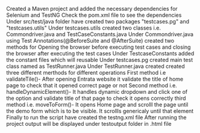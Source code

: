 Created a Maven project and added the necessary dependencies for Selenium and TestNG
Check the pom.xml file to see the dependencies
Under src/test/java folder have created two packages "testcases.pg" and "testcases.utils"
Under testcases.utils created two classes i.e. Commondriver.java and TestCaseConstants.java
Under Commondriver.java using Test Annotations(@BeforeSuite and @AfterSuite) created two methods for Opening the browser before executing test cases and closing the browser after executing the test cases 
Under TestcaseConstants added the constant files which will reusable
Under testcases.pg created main test class named as TestRunner.java
Under TestRunner.java created created three different merthods for different operations
First method i.e validateTile()- After opening Entrata website it validate the title of  home page to check that it opened correct page or not
Second method i.e. handleDynamicElement()- It handles dynamic dropdown and click  one of the option and validate title of that page to check it opens correctly
third method i.e. moveToForm()- It opens Home page and scrolll the page until the demo form which is to be visible. It scrollls genericaly until that element
Finally to run the script have created the testng.xml file
After running the project output will be displayed under testoutput folder in .html file
